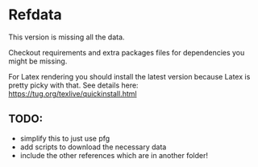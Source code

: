 # Refdata

This version is missing all the data. 

Checkout requirements and extra packages files for dependencies you might be missing. 

For Latex rendering you should install the latest version because Latex is pretty picky with that. See details here: https://tug.org/texlive/quickinstall.html

## TODO: 

- simplify this to just use pfg
- add scripts to download the necessary data
- include the other references which are in another folder!
